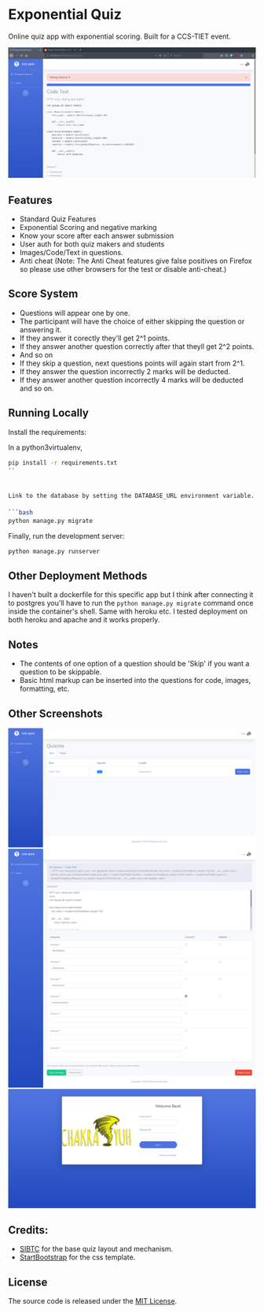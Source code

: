 # Exponential Quiz
Online quiz app with exponential scoring. Built for a CCS-TIET event.

![exponential-quiz](screenshots/abifog-exponential-quiz-4.png)

## Features

* Standard Quiz Features
* Exponential Scoring and negative marking
* Know your score after each answer submission
* User auth for both quiz makers and students
* Images/Code/Text in questions.
* Anti cheat (Note: The Anti Cheat features give false positives on Firefox so please use other browsers for the test or disable anti-cheat.)

## Score System

* Questions will appear one by one.
* The participant will have the choice of either skipping the question or answering it.
* If they answer it corectly they'll get 2^1 points.
* If they answer another question correctly after that theyll get 2^2 points.
* And so on 
* If they skip a question, next questions points will again start from 2^1.
* If they answer the question incorrectly 2 marks will be deducted.
* If they answer another question incorrectly 4 marks will be deducted and so on.


## Running Locally

Install the requirements:

In a python3virtualenv,
```bash
pip install -r requirements.txt
``


Link to the database by setting the DATABASE_URL environment variable. Then run:

```bash
python manage.py migrate
```

Finally, run the development server:

```bash
python manage.py runserver
```
## Other Deployment Methods
I haven't built a dockerfile for this specific app but I think after connecting it to postgres you'll have to run the ```python manage.py migrate``` command once inside the container's shell. Same with heroku etc. I tested deployment on both heroku and apache and it works properly.

## Notes
* The contents of one option of a question should be 'Skip' if you want a question to be skippable.
* Basic html markup can be inserted into the questions for code, images, formatting, etc.

## Other Screenshots

![exponential-quiz](screenshots/abifog-exponential-quiz-1.png)
![exponential-quiz](screenshots/abifog-exponential-quiz-2.png)
![exponential-quiz](screenshots/abifog-exponential-quiz-3.png)


## Credits:
* [SIBTC](https://github.com/sibtc/django-multiple-user-types-example/) for the base quiz layout and mechanism.
* [StartBootstrap](https://startbootstrap.com/themes/sb-admin-2/) for the css template.

## License
The source code is released under the [MIT License](https://github.com/IceWreck/ExponentialQuizDjango/blob/master/LICENSE).
